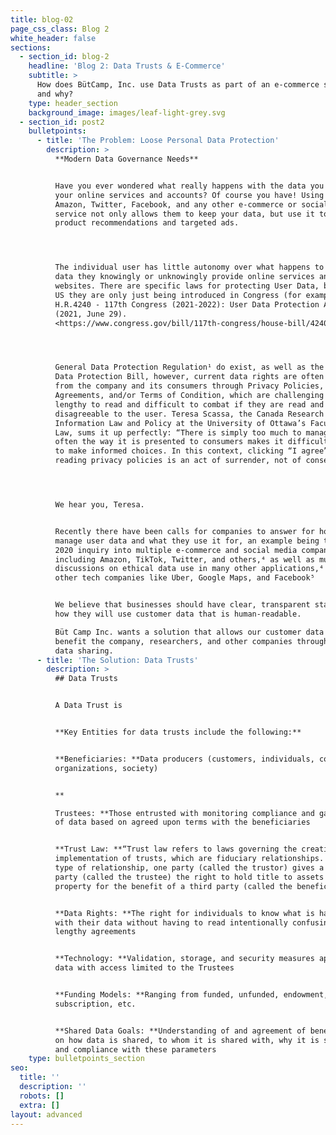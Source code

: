 ```yaml
---
title: blog-02
page_css_class: Blog 2
white_header: false
sections:
  - section_id: blog-2
    headline: 'Blog 2: Data Trusts & E-Commerce'
    subtitle: >
      How does BütCamp, Inc. use Data Trusts as part of an e-commerce solution
      and why?
    type: header_section
    background_image: images/leaf-light-grey.svg
  - section_id: post2
    bulletpoints:
      - title: 'The Problem: Loose Personal Data Protection'
        description: >
          **Modern Data Governance Needs**


          Have you ever wondered what really happens with the data you provide
          your online services and accounts? Of course you have! Using Google,
          Amazon, Twitter, Facebook, and any other e-commerce or social media
          service not only allows them to keep your data, but use it to generate
          product recommendations and targeted ads.




          The individual user has little autonomy over what happens to their
          data they knowingly or unknowingly provide online services and
          websites. There are specific laws for protecting User Data, but in the
          US they are only just being introduced in Congress (for example, see
          H.R.4240 - 117th Congress (2021-2022): User Data Protection Act.
          (2021, June 29).
          <https://www.congress.gov/bill/117th-congress/house-bill/4240).>




          General Data Protection Regulation¹ do exist, as well as the Personal
          Data Protection Bill, however, current data rights are often exchanged
          from the company and its consumers through Privacy Policies, User
          Agreements, and/or Terms of Condition, which are challenging and
          lengthy to read and difficult to combat if they are read and
          disagreeable to the user. Teresa Scassa, the Canada Research Chair in
          Information Law and Policy at the University of Ottawa’s Faculty of
          Law, sums it up perfectly: “There is simply too much to manage, and
          often the way it is presented to consumers makes it difficult for them
          to make informed choices. In this context, clicking “I agree” without
          reading privacy policies is an act of surrender, not of consent.”³




          We hear you, Teresa.


          Recently there have been calls for companies to answer for how they
          manage user data and what they use it for, an example being the recent
          2020 inquiry into multiple e-commerce and social media companies
          including Amazon, TikTok, Twitter, and others,⁴ as well as multiple
          discussions on ethical data use in many other applications,⁴ including
          other tech companies like Uber, Google Maps, and Facebook⁵


          We believe that businesses should have clear, transparent standards on
          how they will use customer data that is human-readable.

          Büt Camp Inc. wants a solution that allows our customer data to
          benefit the company, researchers, and other companies through ethical
          data sharing.
      - title: 'The Solution: Data Trusts'
        description: >
          ## Data Trusts


          A Data Trust is


          **Key Entities for data trusts include the following:**


          **Beneficiaries: **Data producers (customers, individuals, companies,
          organizations, society)


          **

          Trustees: **Those entrusted with monitoring compliance and gatekeeping
          of data based on agreed upon terms with the beneficiaries


          **Trust Law: **“Trust law refers to laws governing the creation and
          implementation of trusts, which are fiduciary relationships. In this
          type of relationship, one party (called the trustor) gives a second
          party (called the trustee) the right to hold title to assets or
          property for the benefit of a third party (called the beneficiary).”


          **Data Rights: **The right for individuals to know what is happening
          with their data without having to read intentionally confusing and
          lengthy agreements


          **Technology: **Validation, storage, and security measures applied to
          data with access limited to the Trustees


          **Funding Models: **Ranging from funded, unfunded, endowment,
          subscription, etc.


          **Shared Data Goals: **Understanding of and agreement of beneficiaries
          on how data is shared, to whom it is shared with, why it is shared,
          and compliance with these parameters
    type: bulletpoints_section
seo:
  title: ''
  description: ''
  robots: []
  extra: []
layout: advanced
---
```

